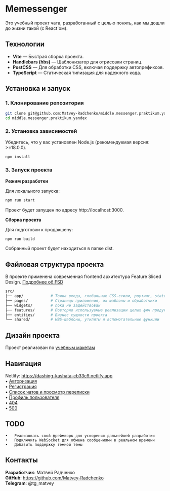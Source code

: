 # Memessenger

Это учебный проект чата, разработанный с целью понять,
как мы дошли до жизни такой (с React'ом).

## Технологии

- **Vite** — Быстрая сборка проекта.
- **Handlebars (hbs)** — Шаблонизатор для отрисовки страниц.
- **PostCSS** — Для обработки CSS, включая поддержку автопрефиксов.
- **TypeScript** — Статическая типизация для надежного кода.

## Установка и запуск

### 1. Клонирование репозитория

```bash
git clone git@github.com:Matvey-Radchenko/middle.messenger.praktikum.yandex.git
cd middle.messenger.praktikum.yandex
```

### 2. Установка зависимостей

Убедитесь, что у вас установлен Node.js (рекомендуемая версия: >=18.0.0).

```bash
npm install
```

### 3. Запуск проекта

**Режим разработки**

Для локального запуска:

```bash
npm run start
```

Проект будет запущен по адресу http://localhost:3000.

**Сборка проекта**

Для подготовки к продакшену:

```bash
npm run build
```

Собранный проект будет находиться в папке dist.

## Файловая структура проекта

В проекте применена современная frontend архитектура Feature Sliced Design.
[Подробнее об FSD](https://feature-sliced.design/ru/docs/get-started/overview)

```bash
src/
├── app/            # Точка входа, глобальные CSS-стили, роутинг, state приложения
├── pages/          # Страницы приложения, их шаблоны и обработчики
├── widgets/        # пока не задействован
├── features/       # Повторно используемые реализации целых фич продукта
├── entities/       # Бизнес сущности проекта
└── shared/         # HBS-шаблоны, утилиты и вспомогательные функции
```

## Дизайн проекта

Проект реализован по [учебным макетам](https://www.figma.com/design/jF5fFFzgGOxQeB4CmKWTiE/Chat_external_link?node-id=0-1&node-type=canvas&t=qHweDGTmqQE5gDoN-0)

## Навигация

Netlify: https://dashing-kashata-cb33c9.netlify.app  
• [Авторизация](https://dashing-kashata-cb33c9.netlify.app/login)  
• [Регистрация](https://dashing-kashata-cb33c9.netlify.app/create-account)  
• [Список чатов и просмотр переписки](https://dashing-kashata-cb33c9.netlify.app/chat)  
• [Профиль пользователя](https://dashing-kashata-cb33c9.netlify.app/profile)  
• [404](https://dashing-kashata-cb33c9.netlify.app/404)  
• [500](https://dashing-kashata-cb33c9.netlify.app/500)

## TODO

    •	Реализовать свой фреймворк для ускорения дальнейшей разработки
    •	Подключить WebSocket для обмена сообщениями в реальном времени
    •	Добавить поддержку темной темы

## Контакты

**Разработчик**: Матвей Радченко  
**GitHub**: https://github.com/Matvey-Radchenko  
**Telegram**: @tg_matvey

